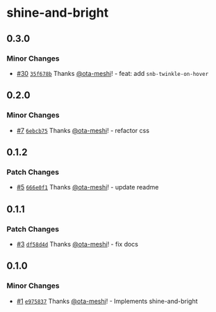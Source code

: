 # shine-and-bright

## 0.3.0

### Minor Changes

- [#30](https://github.com/ota-meshi/shine-and-bright/pull/30) [`35f678b`](https://github.com/ota-meshi/shine-and-bright/commit/35f678be8abdbdfd5bb8bfe1484d8cf6926ec3ba) Thanks [@ota-meshi](https://github.com/ota-meshi)! - feat: add `snb-twinkle-on-hover`

## 0.2.0

### Minor Changes

- [#7](https://github.com/ota-meshi/shine-and-bright/pull/7) [`6ebcb75`](https://github.com/ota-meshi/shine-and-bright/commit/6ebcb7590c93385eb1f198171edcb4f62e098b26) Thanks [@ota-meshi](https://github.com/ota-meshi)! - refactor css

## 0.1.2

### Patch Changes

- [#5](https://github.com/ota-meshi/shine-and-bright/pull/5) [`666e0f1`](https://github.com/ota-meshi/shine-and-bright/commit/666e0f140398d627ac3f647f6cc140a572afb833) Thanks [@ota-meshi](https://github.com/ota-meshi)! - update readme

## 0.1.1

### Patch Changes

- [#3](https://github.com/ota-meshi/shine-and-bright/pull/3) [`df58d4d`](https://github.com/ota-meshi/shine-and-bright/commit/df58d4d398388de33de6cab318a1340e130f2b9f) Thanks [@ota-meshi](https://github.com/ota-meshi)! - fix docs

## 0.1.0

### Minor Changes

- [#1](https://github.com/ota-meshi/shine-and-bright/pull/1) [`e975837`](https://github.com/ota-meshi/shine-and-bright/commit/e9758370a148c54377c82fa6cb3b253387b2775c) Thanks [@ota-meshi](https://github.com/ota-meshi)! - Implements shine-and-bright
